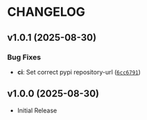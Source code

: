 # CHANGELOG

<!-- version list -->

## v1.0.1 (2025-08-30)

### Bug Fixes

- **ci**: Set correct pypi repository-url
  ([`6cc6791`](https://github.com/sidisinsane/scaffold-kit/commit/6cc67910d190b72469708748ff2b5067677f85d2))


## v1.0.0 (2025-08-30)

- Initial Release
